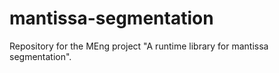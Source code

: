 # mantissa-segmentation

Repository for the MEng project "A runtime library for mantissa segmentation".